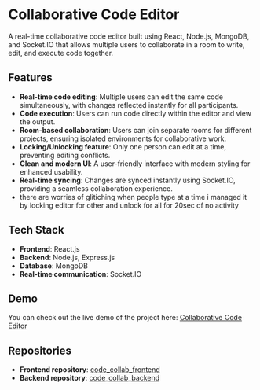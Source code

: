 # Collaborative Code Editor

A real-time collaborative code editor built using React, Node.js, MongoDB, and Socket.IO that allows multiple users to collaborate in a room to write, edit, and execute code together.

## Features

- **Real-time code editing**: Multiple users can edit the same code simultaneously, with changes reflected instantly for all participants.
- **Code execution**: Users can run code directly within the editor and view the output.
- **Room-based collaboration**: Users can join separate rooms for different projects, ensuring isolated environments for collaborative work.
- **Locking/Unlocking feature**: Only one person can edit at a time, preventing editing conflicts.
- **Clean and modern UI**: A user-friendly interface with modern styling for enhanced usability.
- **Real-time syncing**: Changes are synced instantly using Socket.IO, providing a seamless collaboration experience.
- there are worries of glitiching when people type at a time i managed it by locking editor for other and unlock for all for 20sec of no activity

## Tech Stack

- **Frontend**: React.js
- **Backend**: Node.js, Express.js
- **Database**: MongoDB
- **Real-time communication**: Socket.IO

## Demo

You can check out the live demo of the project here: [Collaborative Code Editor](https://courageous-fairy-23027e.netlify.app/)

## Repositories

- **Frontend repository**: [code_collab_frontend](https://github.com/Raghavnadiminti/code_collab_frontend)
- **Backend repository**: [code_collab_backend](https://github.com/Raghavnadiminti/code_collab_backend)

